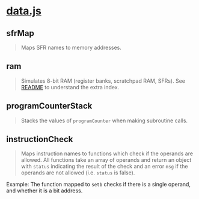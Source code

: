 # [data.js](../../src/lib/data.js)

## sfrMap
> Maps SFR names to memory addresses.

## ram
> Simulates 8-bit RAM (register banks, scratchpad RAM, SFRs).
See [README](../README.md) to understand the extra index.

## programCounterStack
> Stacks the values of `programCounter` when making subroutine calls.

## instructionCheck
> Maps instruction names to functions which check if the operands are allowed.
All functions take an array of operands and return an object with `status` indicating the result of the check and an error `msg` if the operands are not allowed (i.e. `status` is false).

Example: The function mapped to `setb` checks if there is a single operand, and whether it is a bit address.

